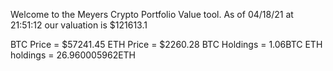 Welcome to the Meyers Crypto Portfolio Value tool. 
As of 04/18/21 at 21:51:12 our valuation is $121613.1 

BTC Price = $57241.45
 ETH Price = $2260.28
BTC Holdings = 1.06BTC
 ETH holdings = 26.960005962ETH 

